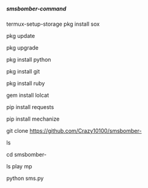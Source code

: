 ##### smsbomber-command
termux-setup-storage
pkg install sox

pkg update

pkg upgrade

pkg install python

pkg install git

pkg install ruby

gem install lolcat

pip install requests

pip install mechanize

git clone https://github.com/Crazy10100/smsbomber-

ls

cd smsbomber-

ls
play mp

python sms.py
